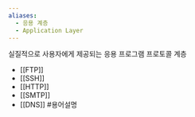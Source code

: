 ```yaml
---
aliases:
  - 응용 계층
  - Application Layer
---
```

실질적으로 사용자에게 제공되는 응용 프로그램 프로토콜 계층

- [[FTP]]
- [[SSH]]
- [[HTTP]]
- [[SMTP]]
- [[DNS]]
#용어설명 